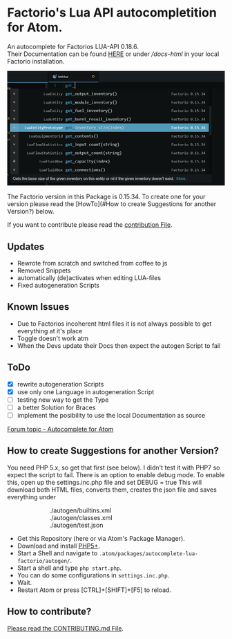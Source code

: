 # Factorio's Lua API autocompletition for Atom.

An autocomplete for Factorios LUA-API 0.18.6.<br />
Their Documentation can be found [HERE](http://lua-api.factorio.com/latest/index.html) or under <i>/docs-html</i> in your local Factorio installation.

![ScreenShot](.github/shot_1.jpg)

The Factorio version in this Package is 0.15.34. To create one for your version please read the [HowTo](#How to create Suggestions for another Version?) below.

If you want to contribute please read the [contribution File](.github/CONTRIBUTING.md).

## Updates
* Rewrote from scratch and switched from coffee to js
* Removed Snippets
* automatically (de)activates when editing LUA-files
* Fixed autogeneration Scripts

## Known Issues
* Due to Factorios incoherent html files it is not always possible to get everything at it's place
* Toggle doesn't work atm
* When the Devs update their Docs then expect the autogen Script to fail

## ToDo
* [x] rewrite autogeneration Scripts
* [x] use only one Language in autogeneration Script
* [ ] testing new way to get the Type
* [ ] a better Solution for Braces
* [ ] implement the posibility to use the local Documentation as source

[Forum topic - Autocomplete for Atom](https://forums.factorio.com/viewtopic.php?f=135&t=31456&sid=f324b0d762343de5332f9a132fc5aa08)

## How to create Suggestions for another Version?

You need PHP 5.x, so get that first (see below).
I didn't test it with PHP7 so expect the script to fail. There is an option to enable debug mode.
To enable this, open up the settings.inc.php file and set DEBUG = true
This will download both HTML files, converts them, creates the json file and saves everything under
</br><div style="margin-left: auto; margin-right: auto; width: 22em">
./autogen/builtins.xml </br>
./autogen/classes.xml </br>
./autogen/test.json
</div>

+ Get this Repository (here or via Atom's Package Manager).
+ Download and install [PHP5+](http://php.net/downloads.php).
+ Start a Shell and navigate to ```.atom/packages/autocomplete-lua-factorio/autogen/```.
+ Start a shell and type <code>php start.php</code>.
+ You can do some configurations in ```settings.inc.php```.
+ Wait.
+ Restart Atom or press [CTRL]+[SHIFT]+[F5] to reload.

## How to contribute?

[Please read the CONTRIBUTING.md File](.github/CONTRIBUTING.md).
